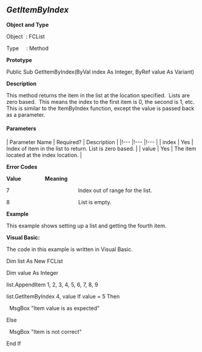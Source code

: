 _GetItemByIndex_
----------------

**Object and Type**

Object  : FCList

Type     : Method

**Prototype**

Public Sub GetItemByIndex(ByVal index As Integer, ByRef value As Variant)

**Description**

This method returns the item in the list at the location specified.  Lists are zero based.  This means the index to the first item is 0, the second is 1, etc. This is similar to the ItemByIndex function, except the value is passed back as a parameter.

#### Parameters

| Parameter Name | Required? | Description |
|!--- |!--- |!--- |
| index | Yes | Index of item in the list to return. List is zero based. |
| value | Yes | The item located at the index location. |

**Error Codes**

**Value**                **Meaning**

7                                              Index out of range for the list.

8                                              List is empty.

**Example**

This example shows setting up a list and getting the fourth item.

**Visual Basic:**

The code in this example is written in Visual Basic.

Dim list As New FCList

Dim value As Integer

list.AppendItem 1, 2, 3, 4, 5, 6, 7, 8, 9

list.GetItemByIndex 4, value If value = 5 Then

  MsgBox "Item value is as expected"

Else

  MsgBox "Item is not correct"

End If